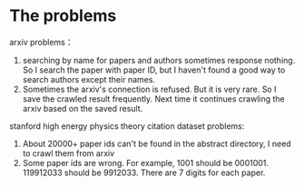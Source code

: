 # The problems


arxiv problems：
1. searching by name for papers and authors sometimes response nothing. So I search the paper with paper ID, but I haven't found a good way to search authors except their names.
2. Sometimes the arxiv's connection is refused. But it is very rare. So I save the crawled result frequently. Next time it continues crawling the arxiv based on the saved result.


stanford high energy physics theory citation dataset problems:
1. About 20000+ paper ids can't be found in the abstract directory, I need to crawl them from arxiv
2. Some paper ids are wrong. For example, 1001 should be 0001001. 119912033 should be 9912033. There are 7 digits for each paper.